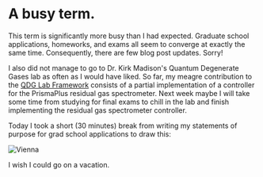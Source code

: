 A busy term.
==========================

This term is significantly more busy than I had expected. Graduate school applications, homeworks, and exams all seem to converge at exactly the same time. Consequently, there are few blog post updates. Sorry!

I also did not manage to go to Dr. Kirk Madison's Quantum Degenerate Gases lab as often as I would have liked. So far, my meagre contribution to the [QDG Lab Framework](https://github.com/vbarua/QDG-Lab-Framework) consists of a partial implementation of a controller for the PrismaPlus residual gas spectrometer. Next week maybe I will take some time from studying for final exams to chill in the lab and finish implementing the residual gas spectrometer controller.

Today I took a short (30 minutes) break from writing my statements of purpose for grad school applications to draw this:

![Vienna](http://i.imgur.com/ki8qJ7r.jpg)

I wish I could go on a vacation.